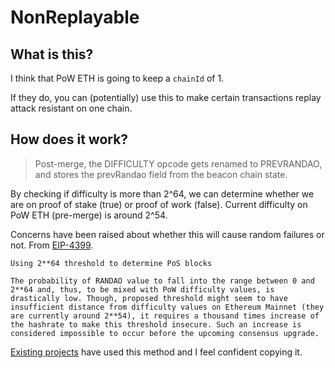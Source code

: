 # NonReplayable

## What is this?

I think that PoW ETH is going to keep a `chainId` of 1.

If they do, you can (potentially) use this to make certain transactions replay attack resistant on one chain.

## How does it work?

> Post-merge, the DIFFICULTY opcode gets renamed to PREVRANDAO, and stores the prevRandao field from the beacon chain state.

By checking if difficulty is more than 2^64, we can determine whether we are on proof of stake (true) or proof of work (false). Current difficulty on PoW ETH (pre-merge) is around 2^54.

Concerns have been raised about whether this will cause random failures or not. From [EIP-4399](https://eips.ethereum.org/EIPS/eip-4399#definitions).

```
Using 2**64 threshold to determine PoS blocks

The probability of RANDAO value to fall into the range between 0 and 2**64 and, thus, to be mixed with PoW difficulty values, is drastically low. Though, proposed threshold might seem to have insufficient distance from difficulty values on Ethereum Mainnet (they are currently around 2**54), it requires a thousand times increase of the hashrate to make this threshold insecure. Such an increase is considered impossible to occur before the upcoming consensus upgrade.
```

[Existing projects](https://gist.github.com/m1guelpf/6d09b85d70a1dfd00d394b2acf789eeb) have used this method and I feel confident copying it.